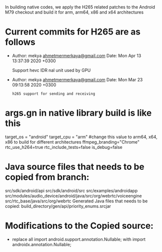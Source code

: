 In building native codes, we apply the H265 related patches to the Android M79 checkout and build it 
for arm, arm64, x86 and x64 architectures

# Current commits for H265 are as follows

- Author: mekya <ahmetmermerkaya@gmail.com>
  Date:   Mon Apr 13 13:37:39 2020 +0300
  
  Support hevc IDR nal unit used by GPU
  
- Author: mekya <ahmetmermerkaya@gmail.com>
  Date:   Mon Mar 23 09:13:58 2020 +0300
  
      h265 support for sending and receiving

# args.gn in native library build is like this

target_os = "android"
target_cpu = "arm"   #change this value to arm64, x64, x86 to build for different architectures
ffmpeg_branding="Chrome"
rtc_use_h264=true
rtc_include_tests=false
is_debug=false


# Java source files that needs to be copied from branch:

src/sdk/android/api
src/sdk/android/src
src/examples/androidapp
src/modules/audio_device/android/java/src/org/webrtc/voiceengine
src/rtc_base/java/src/org/webrtc
Generated Java files that needs to be copied:
build_directory/gen/api/priority_enums.srcjar

# Modifications to the Copied source:
- replace all import android.support.annotation.Nullable; with import androidx.annotation.Nullable;
